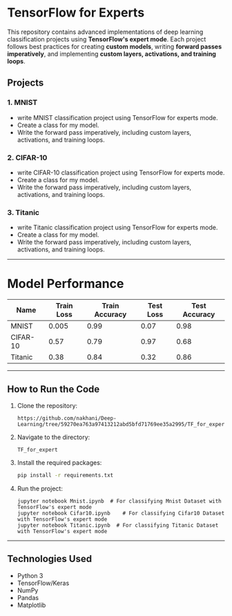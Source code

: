 # TensorFlow for Experts

This repository contains advanced implementations of deep learning classification projects using **TensorFlow's expert mode**. Each project follows best practices for creating **custom models**, writing **forward passes imperatively**, and implementing **custom layers, activations, and training loops**.

## Projects

### 1. MNIST
-  write MNIST classification project using TensorFlow for experts mode.
-  Create a class for my model.
-  Write the forward pass imperatively, including custom layers, activations, and training loops.

### 2. CIFAR-10
-  write CIFAR-10 classification project using TensorFlow for experts mode.
-  Create a class for my model.
-  Write the forward pass imperatively, including custom layers, activations, and training loops.

### 3. Titanic
-  write Titanic classification project using TensorFlow for experts mode.
-  Create a class for my model.
-  Write the forward pass imperatively, including custom layers, activations, and training loops.

---

# Model Performance

| Name    | Train Loss | Train Accuracy | Test Loss | Test Accuracy |
|---------|------------|---------------|-----------|--------------|
| MNIST   | 0.005     | 0.99         | 0.07    | 0.98        |
| CIFAR-10 | 0.57    | 0.79         | 0.97     | 0.68        |
| Titanic | 0.38      | 0.84         | 0.32     | 0.86       |

---
## How to Run the Code
1. Clone the repository:

   ```
   https://github.com/nakhani/Deep-Learning/tree/59270ea763a97413212abd5bfd71769ee35a2995/TF_for_expert
   ```

2. Navigate to the directory:

   ```
   TF_for_expert
   ```

3. Install the required packages:
   ```sh
   pip install -r requirements.txt
   ```

4. Run the project:
  
   ```
   jupyter notebook Mnist.ipynb  # For classifying Mnist Dataset with TensorFlow's expert mode
   jupyter notebook Cifar10.ipynb    # For classifying Cifar10 Dataset with TensorFlow's expert mode
   jupyter notebook Titanic.ipynb  # For classifying Titanic Dataset with TensorFlow's expert mode
   
   ```
   
---
## Technologies Used
- Python 3
- TensorFlow/Keras
- NumPy
- Pandas
- Matplotlib

